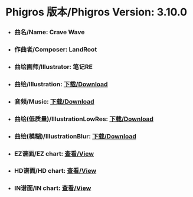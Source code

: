 
# Phigros 版本/Phigros Version:  3.10.0

- ### __曲名/Name:  Crave Wave__

- ### __作曲者/Composer:  LandRoot__

- ### __曲绘画师/Illustrator:  笔记RE__

- ### __曲绘/Illustration:  [下载/Download](https://github.com/Po6647A/PAR/releases/download/3.10.0/930.png)__

- ### __音频/Music:  [下载/Download](https://github.com/Po6647A/PAR/releases/download/3.10.0/1724.ogg)__

- ### __曲绘(低质量)/IllustrationLowRes:  [下载/Download](https://github.com/Po6647A/PAR/releases/download/3.10.0/1422.png)__

- ### __曲绘(模糊)/IllustrationBlur:  [下载/Download](https://github.com/Po6647A/PAR/releases/download/3.10.0/1176.png)__


- ### __EZ谱面/EZ chart:  [查看/View](./EZ.json/index.html)__

- ### __HD谱面/HD chart:  [查看/View](./HD.json/index.html)__

- ### __IN谱面/IN chart:  [查看/View](./IN.json/index.html)__
